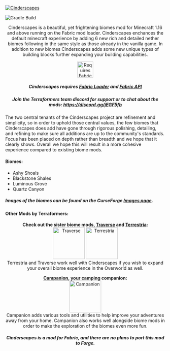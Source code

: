 [![Cinderscapes](https://i.imgur.com/rNUt2jD.png)](https://www.curseforge.com/minecraft/mc-mods/cinderscapes)

![Gradle Build](https://github.com/TerraformersMC/Cinderscapes/workflows/Gradle%20Build/badge.svg?branch=1.16&event=push)

<p align="center">
Cinderscapes is a beautiful, yet frightening biomes mod for Minecraft 1.16 and above running on the Fabric mod loader. Cinderscapes enchances the default minecraft experience by adding 6 new rich and detailed nether biomes following in the same style as those already in the vanilla game. In addition to new biomes Cinderscapes adds some new unique types of building blocks further expanding your building capabilities.
</p>
<p align="center">
	<a href="https://www.curseforge.com/minecraft/mc-mods/fabric-api"><img title="Requires Fabric API" height="50" src="https://i.imgur.com/Ol1Tcf8.png"></a>
</p>

<h5 align="center">
Cinderscapes requires <a href="https://fabricmc.net/use/">Fabric Loader</a> and <a href="https://www.curseforge.com/minecraft/mc-mods/fabric-api">Fabric API</a>
</h5>

<h5 align="center">
Join the Terraformers team discord for support or to chat about the mods: <a href="https://discord.gg/jEGF5fb">https://discord.gg/jEGF5fb</a>
</h5>

<p>
The two central tenants of the Cinderscapes project are refinement and simplicity, so in order to uphold those central values, the few biomes that Cinderscapes does add have gone through rigorous polishing, detailing, and refining to make sure all additions are up to the community's standards. Focus has been placed on depth rather than breadth and we hope that it clearly shows. Overall we hope this will result in a more cohesive experience compared to existing biome mods.
</p>

#### Biomes:

* Ashy Shoals
* Blackstone Shales
* Luminous Grove
* Quartz Canyon

##### Images of the biomes can be found on the CurseForge [Images page](https://www.curseforge.com/minecraft/mc-mods/cinderscapes/screenshots).


#### Other Mods by Terraformers:
<p align="center">
	<strong>Check out the sister biome mods, <a href="https://www.curseforge.com/minecraft/mc-mods/traverse">Traverse</a> and <a href="https://www.curseforge.com/minecraft/mc-mods/terrestria">Terrestria</a>:</strong></br>
	<a href="https://www.curseforge.com/minecraft/mc-mods/traverse"><img title="Traverse" height="100" src="https://i.imgur.com/ZvKFrFt.png"></a>
	<a href="https://www.curseforge.com/minecraft/mc-mods/terrestria"><img title="Terrestria" height="100" src="https://i.imgur.com/mAviXA0.png"></a></br>
	Terrestria and Traverse work well with Cinderscapes if you wish to expand your overall biome experience in the Overworld as well.
</p>

<p align="center">
	<strong><a href="https://www.curseforge.com/minecraft/mc-mods/campanion">Campanion</a>, your camping companion:</strong></br>
	<a href="https://www.curseforge.com/minecraft/mc-mods/campanion"><img title="Campanion" height="100" src="https://i.imgur.com/ArUZ4op.png"></a></br>
    Campanion adds various tools and utilities to help improve your adventures away from your home. Campanion also works well alongside biome mods in order to make the exploration of the biomes even more fun.
</p>

<h5 align="center">
	Cinderscapes is a mod for Fabric, and there are no plans to port this mod to Forge.</br>
</h5>
